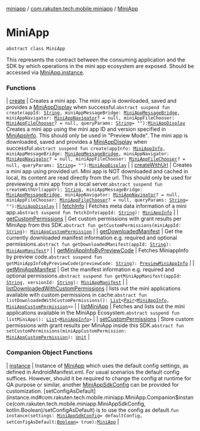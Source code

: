[miniapp](../../index.md) / [com.rakuten.tech.mobile.miniapp](../index.md) / [MiniApp](./index.md)

# MiniApp

`abstract class MiniApp`

This represents the contract between the consuming application and the SDK
by which operations in the mini app ecosystem are exposed.
Should be accessed via [MiniApp.instance](instance.md).

### Functions

| [create](create.md) | Creates a mini app. The mini app is downloaded, saved and provides a [MiniAppDisplay](../-mini-app-display/index.md) when successful.`abstract suspend fun create(appId: `[`String`](https://kotlinlang.org/api/latest/jvm/stdlib/kotlin/-string/index.html)`, miniAppMessageBridge: `[`MiniAppMessageBridge`](../../com.rakuten.tech.mobile.miniapp.js/-mini-app-message-bridge/index.md)`, miniAppNavigator: `[`MiniAppNavigator`](../../com.rakuten.tech.mobile.miniapp.navigator/-mini-app-navigator/index.md)`? = null, miniAppFileChooser: `[`MiniAppFileChooser`](../../com.rakuten.tech.mobile.miniapp.file/-mini-app-file-chooser/index.md)`? = null, queryParams: `[`String`](https://kotlinlang.org/api/latest/jvm/stdlib/kotlin/-string/index.html)` = ""): `[`MiniAppDisplay`](../-mini-app-display/index.md)<br>Creates a mini app using the mini app ID and version specified in [MiniAppInfo](../-mini-app-info/index.md). This should only be used in "Preview Mode". The mini app is downloaded, saved and provides a [MiniAppDisplay](../-mini-app-display/index.md) when successful.`abstract suspend fun create(appInfo: `[`MiniAppInfo`](../-mini-app-info/index.md)`, miniAppMessageBridge: `[`MiniAppMessageBridge`](../../com.rakuten.tech.mobile.miniapp.js/-mini-app-message-bridge/index.md)`, miniAppNavigator: `[`MiniAppNavigator`](../../com.rakuten.tech.mobile.miniapp.navigator/-mini-app-navigator/index.md)`? = null, miniAppFileChooser: `[`MiniAppFileChooser`](../../com.rakuten.tech.mobile.miniapp.file/-mini-app-file-chooser/index.md)`? = null, queryParams: `[`String`](https://kotlinlang.org/api/latest/jvm/stdlib/kotlin/-string/index.html)` = ""): `[`MiniAppDisplay`](../-mini-app-display/index.md) |
| [createWithUrl](create-with-url.md) | Creates a mini app using provided url. Mini app is NOT downloaded and cached in local, its content are read directly from the url. This should only be used for previewing a mini app from a local server.`abstract suspend fun createWithUrl(appUrl: `[`String`](https://kotlinlang.org/api/latest/jvm/stdlib/kotlin/-string/index.html)`, miniAppMessageBridge: `[`MiniAppMessageBridge`](../../com.rakuten.tech.mobile.miniapp.js/-mini-app-message-bridge/index.md)`, miniAppNavigator: `[`MiniAppNavigator`](../../com.rakuten.tech.mobile.miniapp.navigator/-mini-app-navigator/index.md)`? = null, miniAppFileChooser: `[`MiniAppFileChooser`](../../com.rakuten.tech.mobile.miniapp.file/-mini-app-file-chooser/index.md)`? = null, queryParams: `[`String`](https://kotlinlang.org/api/latest/jvm/stdlib/kotlin/-string/index.html)` = ""): `[`MiniAppDisplay`](../-mini-app-display/index.md) |
| [fetchInfo](fetch-info.md) | Fetches meta data information of a mini app.`abstract suspend fun fetchInfo(appId: `[`String`](https://kotlinlang.org/api/latest/jvm/stdlib/kotlin/-string/index.html)`): `[`MiniAppInfo`](../-mini-app-info/index.md) |
| [getCustomPermissions](get-custom-permissions.md) | Get custom permissions with grant results per MiniApp from this SDK.`abstract fun getCustomPermissions(miniAppId: `[`String`](https://kotlinlang.org/api/latest/jvm/stdlib/kotlin/-string/index.html)`): `[`MiniAppCustomPermission`](../../com.rakuten.tech.mobile.miniapp.permission/-mini-app-custom-permission/index.md) |
| [getDownloadedManifest](get-downloaded-manifest.md) | Get the currently downloaded manifest information e.g. required and optional permissions.`abstract fun getDownloadedManifest(appId: `[`String`](https://kotlinlang.org/api/latest/jvm/stdlib/kotlin/-string/index.html)`): `[`MiniAppManifest`](../-mini-app-manifest/index.md)`?` |
| [getMiniAppInfoByPreviewCode](get-mini-app-info-by-preview-code.md) | Fetches MiniappInfo by preview code.`abstract suspend fun getMiniAppInfoByPreviewCode(previewCode: `[`String`](https://kotlinlang.org/api/latest/jvm/stdlib/kotlin/-string/index.html)`): `[`PreviewMiniAppInfo`](../-preview-mini-app-info/index.md) |
| [getMiniAppManifest](get-mini-app-manifest.md) | Get the manifest information e.g. required and optional permissions.`abstract suspend fun getMiniAppManifest(appId: `[`String`](https://kotlinlang.org/api/latest/jvm/stdlib/kotlin/-string/index.html)`, versionId: `[`String`](https://kotlinlang.org/api/latest/jvm/stdlib/kotlin/-string/index.html)`): `[`MiniAppManifest`](../-mini-app-manifest/index.md) |
| [listDownloadedWithCustomPermissions](list-downloaded-with-custom-permissions.md) | lists out the mini applications available with custom permissions in cache.`abstract fun listDownloadedWithCustomPermissions(): `[`List`](https://kotlinlang.org/api/latest/jvm/stdlib/kotlin.collections/-list/index.html)`<`[`Pair`](https://kotlinlang.org/api/latest/jvm/stdlib/kotlin/-pair/index.html)`<`[`MiniAppInfo`](../-mini-app-info/index.md)`, `[`MiniAppCustomPermission`](../../com.rakuten.tech.mobile.miniapp.permission/-mini-app-custom-permission/index.md)`>>` |
| [listMiniApp](list-mini-app.md) | Fetches and lists out the mini applications available in the MiniApp Ecosystem.`abstract suspend fun listMiniApp(): `[`List`](https://kotlinlang.org/api/latest/jvm/stdlib/kotlin.collections/-list/index.html)`<`[`MiniAppInfo`](../-mini-app-info/index.md)`>` |
| [setCustomPermissions](set-custom-permissions.md) | Store custom permissions with grant results per MiniApp inside this SDK.`abstract fun setCustomPermissions(miniAppCustomPermission: `[`MiniAppCustomPermission`](../../com.rakuten.tech.mobile.miniapp.permission/-mini-app-custom-permission/index.md)`): `[`Unit`](https://kotlinlang.org/api/latest/jvm/stdlib/kotlin/-unit/index.html) |

### Companion Object Functions

| [instance](instance.md) | Instance of [MiniApp](./index.md) which uses the default config settings, as defined in AndroidManifest.xml. For usual scenarios the default config suffices. However, should it be required to change the config at runtime for QA purpose or similar, another [MiniAppSdkConfig](../-mini-app-sdk-config/index.md) can be provided for customization. [setConfigAsDefault](instance.md#com.rakuten.tech.mobile.miniapp.MiniApp.Companion$instance(com.rakuten.tech.mobile.miniapp.MiniAppSdkConfig, kotlin.Boolean)/setConfigAsDefault) is to use the config as default.`fun instance(settings: `[`MiniAppSdkConfig`](../-mini-app-sdk-config/index.md)` = defaultConfig, setConfigAsDefault: `[`Boolean`](https://kotlinlang.org/api/latest/jvm/stdlib/kotlin/-boolean/index.html)` = true): `[`MiniApp`](./index.md) |

